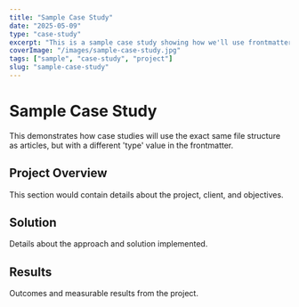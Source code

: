 ```yaml
---
title: "Sample Case Study"
date: "2025-05-09"
type: "case-study"
excerpt: "This is a sample case study showing how we'll use frontmatter to differentiate content types."
coverImage: "/images/sample-case-study.jpg"
tags: ["sample", "case-study", "project"]
slug: "sample-case-study"
---
```


# Sample Case Study

This demonstrates how case studies will use the exact same file structure as articles, but with a different 'type' value in the frontmatter.

## Project Overview

This section would contain details about the project, client, and objectives.

## Solution

Details about the approach and solution implemented.

## Results

Outcomes and measurable results from the project.
